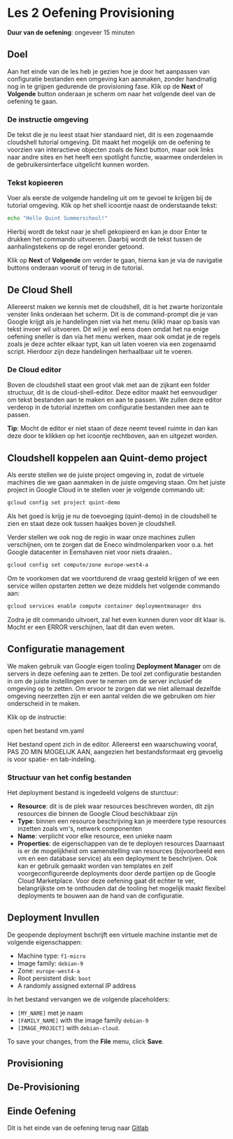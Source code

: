 # Les 2 Oefening Provisioning
<walkthrough-directive-name name="Markus Keuter">
</walkthrough-directive-name>

**Duur van de oefening**: ongeveer 15 minuten
## Doel
Aan het einde van de les heb je gezien hoe je door het aanpassen van configuratie bestanden een omgeving kan aanmaken, 
zonder handmatig nog in te grijpen gedurende de provisioning fase. Klik op de **Next** of **Volgende** button onderaan je scherm 
om naar het volgende deel van de oefening te gaan.

### De instructie omgeving
De tekst die je nu leest staat hier standaard niet, dit is een zogenaamde cloudshell tutorial omgeving. 
Dit maakt het mogelijk om de oefening te voorzien van interactieve objecten zoals de Next button, 
maar ook links naar andre sites en het heeft een spotlight functie, waarmee onderdelen in de gebruikersinterface 
uitgelicht kunnen worden.

### Tekst kopieeren
Voer als eerste de volgende handeling uit om te gevoel te krijgen bij de tutorial omgeving.
Klik op het shell icoontje <walkthrough-cloud-shell-icon></walkthrough-cloud-shell-icon> naast de onderstaande tekst:
```bash
echo "Hello Quint Summerschool!"
```
Hierbij wordt de tekst naar je shell gekopieerd en kan je door Enter te drukken het commando uitvoeren. Daarbij wordt de tekst tussen
de aanhalingstekens op de regel eronder getoond.

Klik op **Next** of **Volgende** om verder te gaan, hierna kan je via de navigatie buttons onderaan vooruit of terug in de tutorial.

## De Cloud Shell
Allereerst maken we kennis met de cloudshell, dit is het zwarte horizontale venster links onderaan het scherm. 
Dit is de command-prompt die je van Google krijgt als je handelingen niet via het menu (klik) maar op basis van tekst invoer wil uitvoeren.
Dit wil je wel eens doen omdat het na enige oefening sneller is dan via het menu werken, maar ook omdat je de regels zoals je 
deze achter elkaar typt, kan uit laten voeren via een zogenaamd script. Hierdoor zijn deze handelingen herhaalbaar uit te voeren.

### De Cloud editor
Boven de cloudshell staat een groot vlak met aan de zijkant een folder structuur, dit is de cloud-shell-editor. 
Deze editor maakt het eenvoudiger om tekst bestanden aan te maken en aan te passen. 
We zullen deze editor verderop in de tutorial inzetten om configuratie bestanden mee aan te passen.

**Tip**: Mocht de editor er niet staan of deze neemt teveel ruimte in dan kan deze door 
te klikken op het icoontje <walkthrough-cloud-shell-editor-icon></walkthrough-cloud-shell-editor-icon> rechtboven, 
aan en uitgezet worden.
<walkthrough-spotlight-pointer spotlightId="devshell-web-editor-button"
                               text="Open Editor">
</walkthrough-spotlight-pointer>

## Cloudshell koppelen aan Quint-demo project 
Als eerste stellen we de juiste project omgeving in, zodat de virtuele machines die we gaan aanmaken in de juiste omgeving staan. 
Om het juiste project in Google Cloud in te stellen voer je volgende commando uit:
```bash
gcloud config set project quint-demo
```
Als het goed is krijg je nu de toevoeging (quint-demo) in de cloudshell te zien en staat deze ook tussen haakjes boven je cloudshell.

Verder stellen we ook nog de regio in waar onze machines zullen verschijnen, om te zorgen dat de Eneco windmolenparken voor 
o.a. het Google datacenter in Eemshaven niet voor niets draaien..
```bash
gcloud config set compute/zone europe-west4-a
```

Om te voorkomen dat we voortdurend de vraag gesteld krijgen of we een service willen opstarten zetten 
we deze middels het volgende commando aan:
```bash
gcloud services enable compute container deploymentmanager dns
```
Zodra je dit commando uitvoert, zal het even kunnen duren voor dit klaar is. Mocht er een ERROR verschijnen, laat dit dan even weten.

## Configuratie management
We maken gebruik van Google eigen tooling **Deployment Manager** om de servers in deze oefening aan te zetten.
De tool zet configuratie bestanden in om de juiste instellingen over te nemen om de server inclusief de omgeving op te zetten.
Om ervoor te zorgen dat we niet allemaal dezelfde omgeving neerzetten zijn er een aantal velden die we gebruiken om hier onderscheid
in te maken.

Klik op de instructie:

<walkthrough-editor-open-file filePath="/deploymentmanager-samples/examples/v2/quick_start/vm.yaml">
open het bestand vm.yaml</walkthrough-editor-open-file>

Het bestand opent zich in de editor. Allereerst een waarschuwing vooraf, PAS ZO MIN MOGELIJK AAN, 
aangezien het bestandsformaat erg gevoelig is voor spatie- en tab-indeling.

### Structuur van het config bestanden
Het deployment bestand is ingedeeld volgens de sturctuur: 
- **Resource**: dit is de plek waar resources beschreven worden, dit zijn resources die 
binnen de Google Cloud beschikbaar zijn
- **Type**: binnen een resource beschrijving kan je meerdere type resources inzetten zoals vm's, 
netwerk componenten
- **Name**: verplicht voor elke resource, een unieke naam
- **Properties**: de eigenschappen van de te deployen resources
Daarnaast is er de mogelijkheid om samenstelling van resources (bijvoorbeeld een vm en een database 
service) als een deployment te beschrijven. Ook kan er gebruik gemaakt worden van templates en zelf 
voorgeconfigureerde deployments door derde partijen op de Google Cloud Marketplace. 
Voor deze oefening gaat dit echter te ver, belangrijkste om te onthouden dat de tooling het mogelijk maakt 
flexibel deployments te bouwen aan de hand van de configuratie.

## Deployment Invullen
De geopende deployment bschrijft een virtuele machine instantie met de volgende eigenschappen:

+ Machine type: `f1-micro`
+ Image family: `debian-9`
+ Zone: `europe-west4-a`
+ Root persistent disk: `boot`
+ A randomly assigned external IP address

In het bestand vervangen we de volgende placeholders:

* `[MY_NAME]` met je naam
* `[FAMILY_NAME]` with the image family `debian-9`
* `[IMAGE_PROJECT]` with `debian-cloud`.
 
To save your changes, from the **File** menu, click **Save**.

## Provisioning


## De-Provisioning




## Einde Oefening
<walkthrough-conclusion-trophy></walkthrough-conclusion-trophy>

Dit is het einde van de oefening terug naar 
[Gitlab](https://gitlab.com/quintgroup/gemeenschappelijk-werken-met-git-en-gitlab/tree/master/Les%203)
